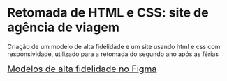 # Retomada de HTML e CSS: site de agência de viagem
 Criação de um modelo de alta fidelidade e um site usando html e css com responsividade, utilizado para a retomada do segundo ano após as férias

<a href="https://www.figma.com/design/Hc9eqbD6Ypjdn7OTXiVT0j/Modelo-Alta-Fidelidade-de-Ag%C3%AAncia-de-Viagem?m=auto&t=cn6XjHTJQFKMtaC6-6" target="blank_" style="font-size: 20px">Modelos de alta fidelidade no Figma</a>